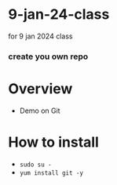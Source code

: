 # 9-jan-24-class
for 9 jan 2024 class

### create you own repo

# Overview
- Demo on Git
# How to install
- ``` sudo su - ```
- ``` yum install git -y ```

